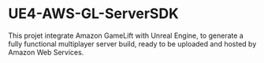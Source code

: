 # UE4-AWS-GL-ServerSDK
This projet integrate Amazon GameLift with Unreal Engine, to generate a fully functional multiplayer server build, ready to be uploaded and hosted by Amazon Web Services.
